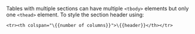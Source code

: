 Tables with multiple sections can have multiple
```<tbody>``` elements but only one ```<thead>``` element.
To style the section header using:
```njk
<tr><th colspan="\{{number of columns}}">\{{header}}</th></tr>
```
